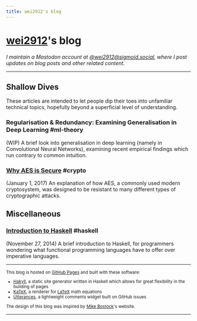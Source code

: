 ```yaml
---
title: wei2912's blog
---
```


# [wei2912](https://github.com/wei2912)'s blog

_I maintain a Mastodon account at
<a rel="me" href="https://sigmoid.social/@wei2912">@wei2912@sigmoid.social</a>,
where I post updates on blog posts and other related content._

---

## Shallow Dives

These articles are intended to let people dip their toes into unfamiliar
technical topics, hopefully beyond a superficial level of understanding.

### Regularisation & Redundancy: Examining Generalisation in Deep Learning #ml-theory

(WIP) A brief look into generalisation in deep learning (namely in Convolutional
Neural Networks), examining recent empirical findings which run contrary to
common intuition.

### [Why AES is Secure](/posts/crypto/why-aes-is-secure.html) #crypto

(January 1, 2017) An explanation of how AES, a commonly used modern
cryptosystem, was designed to be resistant to many different types of
cryptographic attacks.

## Miscellaneous

### [Introduction to Haskell](/posts/haskell/intro-to-haskell.html) #haskell

(November 27, 2014) A brief introduction to Haskell, for programmers wondering
what functional programming languages have to offer over imperative languages.

---

<small>

This blog is hosted on [GitHub Pages](https://pages.github.com/) and built with
these software:

- [Hakyll](https://jaspervdj.be/hakyll), a static site generator written in
  Haskell which allows for great flexibility in the building of pages
- [KaTeX](https://katex.org), a renderer for
  [LaTeX](https://www.latex-project.org/) math equations
- [Utterances](https://utteranc.es/), a lightweight comments widget built on
  GitHub issues

The design of this blog was inspired by
[Mike Bostock](https://bost.ocks.org/mike)'s website.

</small>

---
